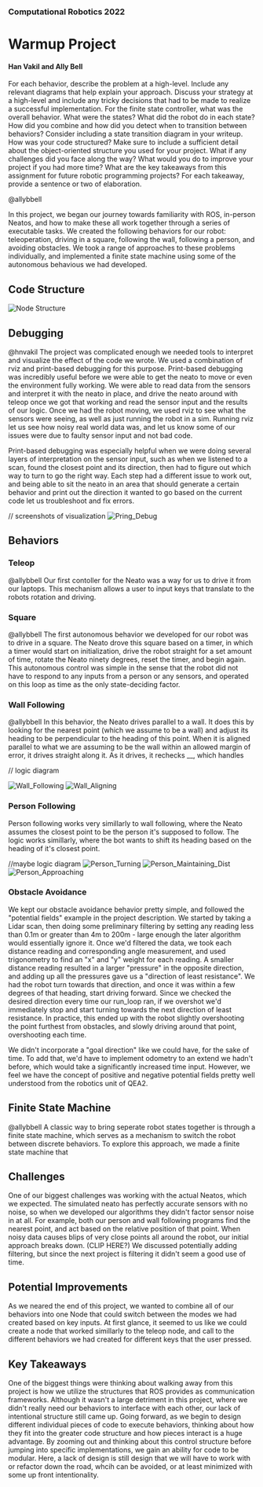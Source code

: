 ### Computational Robotics 2022

# Warmup Project
#### Han Vakil and Ally Bell

For each behavior, describe the problem at a high-level. Include any relevant diagrams that help explain your approach.  Discuss your strategy at a high-level and include any tricky decisions that had to be made to realize a successful implementation.
For the finite state controller, what was the overall behavior. What were the states? What did the robot do in each state? How did you combine and how did you detect when to transition between behaviors?  Consider including a state transition diagram in your writeup.
How was your code structured? Make sure to include a sufficient detail about the object-oriented structure you used for your project.
What if any challenges did you face along the way?
What would you do to improve your project if you had more time?
What are the key takeaways from this assignment for future robotic programming projects? For each takeaway, provide a sentence or two of elaboration.

@allybbell

In this project, we began our journey towards familiarity with ROS, in-person Neatos, and how to make these all work together through a series of executable tasks. We created the following behaviors for our robot: teleoperation, driving in a square, following the wall, following a person, and avoiding obstacles. We took a range of approaches to these problems individually, and implemented a finite state machine using some of the autonomous behavious we had developed.

## Code Structure

![Node Structure](https://docs.ros.org/en/foxy/_images/Nodes-TopicandService.gif)

## Debugging
@hnvakil
The project was complicated enough we needed tools to interpret and visualize the effect of the code we wrote. We used a combination of rviz and print-based debugging for this purpose. Print-based debugging was incredibly useful before we were able to get the neato to move or even the environment fully working. We were able to read data from the sensors and interpret it with the neato in place, and drive the neato around with teleop once we got that working and read the sensor input and the results of our logic. Once we had the robot moving, we used rviz to see what the sensors were seeing, as well as just running the robot in a sim. Running rviz let us see how noisy real world data was, and let us know some of our issues were due to faulty sensor input and not bad code.

Print-based debugging was especially helpful when we were doing several layers of interpretation on the sensor input, such as when we listened to a scan, found the closest point and its direction, then had to figure out which way to turn to go the right way. Each step had a different issue to work out, and being able to sit the neato in an area that should generate a certain behavior and print out the direction it wanted to go based on the current code let us troubleshoot and fix errors.

// screenshots of visualization
![Pring_Debug](https://github.com/hnvakil/comprobo_warmup/blob/main/images/Print-Based%20Debugging%20Example.png)

## Behaviors
### Teleop

@allybbell
Our first contoller for the Neato was a way for us to drive it from our laptops. This mechanism allows a user to input keys that translate to the robots rotation and driving. 


### Square
@allybbell
The first autonomous behavior we developed for our robot was to drive in a square. The Neato drove this square based on a timer, in which a timer would start on initialization, drive the robot straight for a set amount of time, rotate the Neato ninety degrees, reset the timer, and begin again. This autonomous control was simple in the sense that the robot did not have to respond to any inputs from a person or any sensors, and operated on this loop as time as the only state-deciding factor. 

### Wall Following
@allybbell
In this behavior, the Neato drives parallel to a wall. It does this by looking for the nearest point (which we assume to be a wall) and adjust its heading to be perpendicular to the heading of this point. When it is aligned parallel to what we are assuming to be the wall within an allowed margin of error, it drives straight along it. As it drives, it rechecks __, which handles 

// logic diagram


![Wall_Following](https://github.com/hnvakil/comprobo_warmup/blob/main/images/Wall%20Follower%20Following.png)
![Wall_Aligning](https://github.com/hnvakil/comprobo_warmup/blob/main/images/Wall%20Follwer%20Aligning.png)


### Person Following
Person following works very simillarly to wall following, where the Neato assumes the closest point to be the person it's supposed to follow. The logic works simillarly, where the bot wants to shift its heading based on the heading of it's closest point. 

//maybe logic diagram
![Person_Turning](https://github.com/hnvakil/comprobo_warmup/blob/main/images/Person%20Follower%20Turning.png)
![Person_Maintaining_Dist](https://github.com/hnvakil/comprobo_warmup/blob/main/images/Person%20Follower%20Keeping%20Distance.png)
![Person_Approaching](https://github.com/hnvakil/comprobo_warmup/blob/main/images/Person%20Follower%20Approaching.png)


### Obstacle Avoidance
We kept our obstacle avoidance behavior pretty simple, and followed the "potential fields" example in the project description. We started by taking a Lidar scan, then doing some preliminary filtering by setting any reading less than 0.1m or greater than 4m to 200m - large enough the later algorithm would essentially ignore it. Once we'd filtered the data, we took each distance reading and corresponding angle measurement, and used trigonometry to find an "x" and "y" weight for each reading. A smaller distance reading resulted in a larger "pressure" in the opposite direction, and adding up all the pressures gave us a "direction of least resistance". We had the robot turn towards that direction, and once it was within a few degrees of that heading, start driving forward. Since we checked the desired direction every time our run_loop ran, if we overshot we'd immediately stop and start turning towards the next direction of least resistance. In practice, this ended up with the robot slightly overshooting the point furthest from obstacles, and slowly driving around that point, overshooting each time.

We didn't incorporate a "goal direction" like we could have, for the sake of time. To add that, we'd have to implement odometry to an extend we hadn't before, which would take a significantly increased time input. However, we feel we have the concept of positive and negative potential fields pretty well understood from the robotics unit of QEA2.

## Finite State Machine
@allybbell
A classic way to bring seperate robot states together is through a finite state machine, which serves as a mechanism to switch the robot between discrete behaviors. To explore this approach, we made a finite state machine that 


## Challenges
One of our biggest challenges was working with the actual Neatos, which we expected. The simulated neato has perfectly accurate sensors with no noise, so when we developed our algorithms they didn't factor sensor noise in at all. For example, both our person and wall following programs find the nearest point, and act based on the relative position of that point. When noisy data causes blips of very close points all around the robot, our initial approach breaks down. (CLIP HERE?) We discussed potentially adding filtering, but since the next project is filtering it didn't seem a good use of time.


## Potential Improvements
As we neared the end of this project, we wanted to combine all of our behaviors into one Node that could switch between the modes we had created based on key inputs. At first glance, it seemed to us like we could create a node that worked simillarly to the teleop node, and call to the different behaviors we had created for different keys that the user pressed. 

## Key Takeaways

One of the biggest things were thinking about walking away from this project is how we utilize the structures that ROS provides as communication frameworks. Although it wasn't a large detriment in this project, where we didn't really need our behaviors to interface with each other, our lack of intentional structure still came up. Going forward, as we begin to design different individual pieces of code to execute behaviors, thinking about how they fit into the greater code structure and how pieces interact is a huge advantage. By zooming out and thinking about this control structure before jumping into specific implementations, we gain an ability for code to be modular. Here, a lack of design is still design that we will have to work with or refactor down the road, whcih can be avoided, or at least minimized with some up front intentionality.
